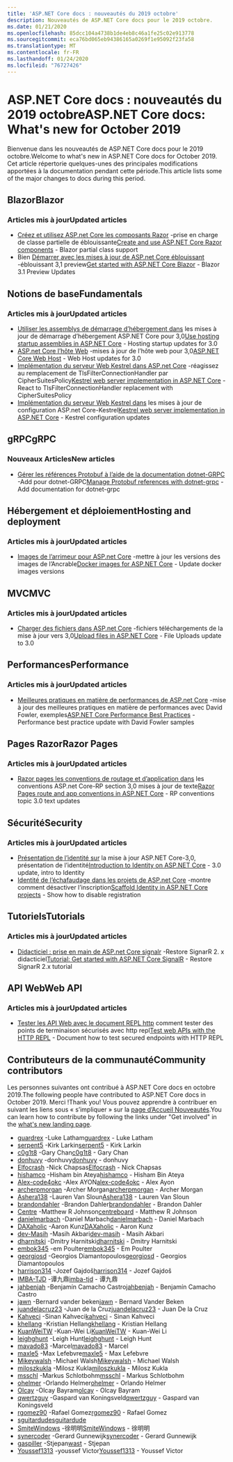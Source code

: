 ```yaml
---
title: 'ASP.NET Core docs : nouveautés du 2019 octobre'
description: Nouveautés de ASP.NET Core docs pour le 2019 octobre.
ms.date: 01/21/2020
ms.openlocfilehash: 85dcc104a4738b1de4eb8c46a1fe25c02e913778
ms.sourcegitcommit: eca76bd065eb94386165a0269f1e95092f23fa58
ms.translationtype: MT
ms.contentlocale: fr-FR
ms.lasthandoff: 01/24/2020
ms.locfileid: "76727426"
---
```

# <a name="aspnet-core-docs-whats-new-for-october-2019"></a><span data-ttu-id="0077c-103">ASP.NET Core docs : nouveautés du 2019 octobre</span><span class="sxs-lookup"><span data-stu-id="0077c-103">ASP.NET Core docs: What's new for October 2019</span></span>

<span data-ttu-id="0077c-104">Bienvenue dans les nouveautés de ASP.NET Core docs pour le 2019 octobre.</span><span class="sxs-lookup"><span data-stu-id="0077c-104">Welcome to what's new in ASP.NET Core docs for October 2019.</span></span> <span data-ttu-id="0077c-105">Cet article répertorie quelques-unes des principales modifications apportées à la documentation pendant cette période.</span><span class="sxs-lookup"><span data-stu-id="0077c-105">This article lists some of the major changes to docs during this period.</span></span>

## <a name="blazor"></a><span data-ttu-id="0077c-106">Blazor</span><span class="sxs-lookup"><span data-stu-id="0077c-106">Blazor</span></span>

### <a name="updated-articles"></a><span data-ttu-id="0077c-107">Articles mis à jour</span><span class="sxs-lookup"><span data-stu-id="0077c-107">Updated articles</span></span>

- <span data-ttu-id="0077c-108">[Créez et utilisez ASP.net Core les composants Razor](../blazor/components.md) -prise en charge de classe partielle de éblouissante</span><span class="sxs-lookup"><span data-stu-id="0077c-108">[Create and use ASP.NET Core Razor components](../blazor/components.md) - Blazor partial class support</span></span>
- <span data-ttu-id="0077c-109">Bien [Démarrer avec les mises à jour de ASP.net Core éblouissant](../blazor/get-started.md) -éblouissant 3,1 preview</span><span class="sxs-lookup"><span data-stu-id="0077c-109">[Get started with ASP.NET Core Blazor](../blazor/get-started.md) - Blazor 3.1 Preview Updates</span></span>

## <a name="fundamentals"></a><span data-ttu-id="0077c-110">Notions de base</span><span class="sxs-lookup"><span data-stu-id="0077c-110">Fundamentals</span></span>

### <a name="updated-articles"></a><span data-ttu-id="0077c-111">Articles mis à jour</span><span class="sxs-lookup"><span data-stu-id="0077c-111">Updated articles</span></span>

- <span data-ttu-id="0077c-112">[Utiliser les assemblys de démarrage d’hébergement dans](../fundamentals/host/platform-specific-configuration.md) les mises à jour de démarrage d’hébergement ASP.NET Core pour 3,0</span><span class="sxs-lookup"><span data-stu-id="0077c-112">[Use hosting startup assemblies in ASP.NET Core](../fundamentals/host/platform-specific-configuration.md) - Hosting startup updates for 3.0</span></span>
- <span data-ttu-id="0077c-113">[ASP.net Core l’hôte Web](../fundamentals/host/web-host.md) -mises à jour de l’hôte web pour 3,0</span><span class="sxs-lookup"><span data-stu-id="0077c-113">[ASP.NET Core Web Host](../fundamentals/host/web-host.md) - Web Host updates for 3.0</span></span>
- <span data-ttu-id="0077c-114">[Implémentation du serveur Web Kestrel dans ASP.net Core](../fundamentals/servers/kestrel.md) -réagissez au remplacement de TlsFilterConnectionHandler par CipherSuitesPolicy</span><span class="sxs-lookup"><span data-stu-id="0077c-114">[Kestrel web server implementation in ASP.NET Core](../fundamentals/servers/kestrel.md) - React to TlsFilterConnectionHandler replacement with CipherSuitesPolicy</span></span>
- <span data-ttu-id="0077c-115">[Implémentation du serveur Web Kestrel dans](../fundamentals/servers/kestrel.md) les mises à jour de configuration ASP.net Core-Kestrel</span><span class="sxs-lookup"><span data-stu-id="0077c-115">[Kestrel web server implementation in ASP.NET Core](../fundamentals/servers/kestrel.md) - Kestrel configuration updates</span></span>

## <a name="grpc"></a><span data-ttu-id="0077c-116">gRPC</span><span class="sxs-lookup"><span data-stu-id="0077c-116">gRPC</span></span>

### <a name="new-articles"></a><span data-ttu-id="0077c-117">Nouveaux Articles</span><span class="sxs-lookup"><span data-stu-id="0077c-117">New articles</span></span>

- <span data-ttu-id="0077c-118">[Gérer les références Protobuf à l’aide de la documentation dotnet-GRPC](../grpc/dotnet-grpc.md) -Add pour dotnet-GRPC</span><span class="sxs-lookup"><span data-stu-id="0077c-118">[Manage Protobuf references with dotnet-grpc](../grpc/dotnet-grpc.md) - Add documentation for dotnet-grpc</span></span>

## <a name="hosting-and-deployment"></a><span data-ttu-id="0077c-119">Hébergement et déploiement</span><span class="sxs-lookup"><span data-stu-id="0077c-119">Hosting and deployment</span></span>

### <a name="updated-articles"></a><span data-ttu-id="0077c-120">Articles mis à jour</span><span class="sxs-lookup"><span data-stu-id="0077c-120">Updated articles</span></span>

- <span data-ttu-id="0077c-121">[Images de l’arrimeur pour ASP.net Core](../host-and-deploy/docker/building-net-docker-images.md) -mettre à jour les versions des images de l’Ancrable</span><span class="sxs-lookup"><span data-stu-id="0077c-121">[Docker images for ASP.NET Core](../host-and-deploy/docker/building-net-docker-images.md) - Update docker images versions</span></span>

## <a name="mvc"></a><span data-ttu-id="0077c-122">MVC</span><span class="sxs-lookup"><span data-stu-id="0077c-122">MVC</span></span>

### <a name="updated-articles"></a><span data-ttu-id="0077c-123">Articles mis à jour</span><span class="sxs-lookup"><span data-stu-id="0077c-123">Updated articles</span></span>

- <span data-ttu-id="0077c-124">[Charger des fichiers dans ASP.net Core](../mvc/models/file-uploads.md) -fichiers téléchargements de la mise à jour vers 3,0</span><span class="sxs-lookup"><span data-stu-id="0077c-124">[Upload files in ASP.NET Core](../mvc/models/file-uploads.md) - File Uploads update to 3.0</span></span>

## <a name="performance"></a><span data-ttu-id="0077c-125">Performances</span><span class="sxs-lookup"><span data-stu-id="0077c-125">Performance</span></span>

### <a name="updated-articles"></a><span data-ttu-id="0077c-126">Articles mis à jour</span><span class="sxs-lookup"><span data-stu-id="0077c-126">Updated articles</span></span>

- <span data-ttu-id="0077c-127">[Meilleures pratiques en matière de performances de ASP.net Core](../performance/performance-best-practices.md) -mise à jour des meilleures pratiques en matière de performances avec David Fowler, exemples</span><span class="sxs-lookup"><span data-stu-id="0077c-127">[ASP.NET Core Performance Best Practices](../performance/performance-best-practices.md) - Performance best practice update with David Fowler samples</span></span>

## <a name="razor-pages"></a><span data-ttu-id="0077c-128">Pages Razor</span><span class="sxs-lookup"><span data-stu-id="0077c-128">Razor Pages</span></span>

### <a name="updated-articles"></a><span data-ttu-id="0077c-129">Articles mis à jour</span><span class="sxs-lookup"><span data-stu-id="0077c-129">Updated articles</span></span>

- <span data-ttu-id="0077c-130">[Razor pages les conventions de routage et d’application dans](../razor-pages/razor-pages-conventions.md) les conventions ASP.net Core-RP section 3,0 mises à jour de texte</span><span class="sxs-lookup"><span data-stu-id="0077c-130">[Razor Pages route and app conventions in ASP.NET Core](../razor-pages/razor-pages-conventions.md) - RP conventions topic 3.0 text updates</span></span>

## <a name="security"></a><span data-ttu-id="0077c-131">Sécurité</span><span class="sxs-lookup"><span data-stu-id="0077c-131">Security</span></span>

### <a name="updated-articles"></a><span data-ttu-id="0077c-132">Articles mis à jour</span><span class="sxs-lookup"><span data-stu-id="0077c-132">Updated articles</span></span>

- <span data-ttu-id="0077c-133">[Présentation de l’identité sur](../security/authentication/identity.md) la mise à jour ASP.NET Core-3,0, présentation de l’identité</span><span class="sxs-lookup"><span data-stu-id="0077c-133">[Introduction to Identity on ASP.NET Core](../security/authentication/identity.md) - 3.0 update, intro to Identity</span></span>
- <span data-ttu-id="0077c-134">[Identité de l’échafaudage dans les projets de ASP.net Core](../security/authentication/scaffold-identity.md) -montre comment désactiver l’inscription</span><span class="sxs-lookup"><span data-stu-id="0077c-134">[Scaffold Identity in ASP.NET Core projects](../security/authentication/scaffold-identity.md) - Show how to disable registration</span></span>

## <a name="tutorials"></a><span data-ttu-id="0077c-135">Tutoriels</span><span class="sxs-lookup"><span data-stu-id="0077c-135">Tutorials</span></span>

### <a name="updated-articles"></a><span data-ttu-id="0077c-136">Articles mis à jour</span><span class="sxs-lookup"><span data-stu-id="0077c-136">Updated articles</span></span>

- <span data-ttu-id="0077c-137">[Didacticiel : prise en main de ASP.net Core signalr](../tutorials/signalr.md) -Restore SignarR 2. x didacticiel</span><span class="sxs-lookup"><span data-stu-id="0077c-137">[Tutorial: Get started with ASP.NET Core SignalR](../tutorials/signalr.md) - Restore SignarR 2.x tutorial</span></span>

## <a name="web-api"></a><span data-ttu-id="0077c-138">API Web</span><span class="sxs-lookup"><span data-stu-id="0077c-138">Web API</span></span>

### <a name="updated-articles"></a><span data-ttu-id="0077c-139">Articles mis à jour</span><span class="sxs-lookup"><span data-stu-id="0077c-139">Updated articles</span></span>

- <span data-ttu-id="0077c-140">[Tester les API Web avec le document REPL http](../web-api/http-repl.md) comment tester des points de terminaison sécurisés avec http repl</span><span class="sxs-lookup"><span data-stu-id="0077c-140">[Test web APIs with the HTTP REPL](../web-api/http-repl.md) - Document how to test secured endpoints with HTTP REPL</span></span>

## <a name="community-contributors"></a><span data-ttu-id="0077c-141">Contributeurs de la communauté</span><span class="sxs-lookup"><span data-stu-id="0077c-141">Community contributors</span></span>

<span data-ttu-id="0077c-142">Les personnes suivantes ont contribué à ASP.NET Core docs en octobre 2019.</span><span class="sxs-lookup"><span data-stu-id="0077c-142">The following people have contributed to ASP.NET Core docs in October 2019.</span></span> <span data-ttu-id="0077c-143">Merci !</span><span class="sxs-lookup"><span data-stu-id="0077c-143">Thank you!</span></span> <span data-ttu-id="0077c-144">Vous pouvez apprendre à contribuer en suivant les liens sous « s’impliquer » sur la [page d’Accueil Nouveautés](index.yml).</span><span class="sxs-lookup"><span data-stu-id="0077c-144">You can learn how to contribute by following the links under "Get involved" in the [what's new landing page](index.yml).</span></span>

- <span data-ttu-id="0077c-145">[guardrex](https://github.com/guardrex) -Luke Latham</span><span class="sxs-lookup"><span data-stu-id="0077c-145">[guardrex](https://github.com/guardrex) - Luke Latham</span></span>
- <span data-ttu-id="0077c-146">[serpent5](https://github.com/serpent5) -Kirk Larkin</span><span class="sxs-lookup"><span data-stu-id="0077c-146">[serpent5](https://github.com/serpent5) - Kirk Larkin</span></span>
- <span data-ttu-id="0077c-147">[c0g1t8](https://github.com/c0g1t8) -Gary Chan</span><span class="sxs-lookup"><span data-stu-id="0077c-147">[c0g1t8](https://github.com/c0g1t8) - Gary Chan</span></span>
- <span data-ttu-id="0077c-148">[donhuvy](https://github.com/donhuvy) -donhuvy</span><span class="sxs-lookup"><span data-stu-id="0077c-148">[donhuvy](https://github.com/donhuvy) - donhuvy</span></span>
- <span data-ttu-id="0077c-149">[Elfocrash](https://github.com/Elfocrash) -Nick Chapsas</span><span class="sxs-lookup"><span data-stu-id="0077c-149">[Elfocrash](https://github.com/Elfocrash) - Nick Chapsas</span></span>
- <span data-ttu-id="0077c-150">[hishamco](https://github.com/hishamco) -Hisham bin Ateya</span><span class="sxs-lookup"><span data-stu-id="0077c-150">[hishamco](https://github.com/hishamco) - Hisham Bin Ateya</span></span>
- <span data-ttu-id="0077c-151">[Alex-code4okc](https://github.com/alex-code4okc) -Alex AYON</span><span class="sxs-lookup"><span data-stu-id="0077c-151">[alex-code4okc](https://github.com/alex-code4okc) - Alex Ayon</span></span>
- <span data-ttu-id="0077c-152">[archerpmorgan](https://github.com/archerpmorgan) -Archer Morgan</span><span class="sxs-lookup"><span data-stu-id="0077c-152">[archerpmorgan](https://github.com/archerpmorgan) - Archer Morgan</span></span>
- <span data-ttu-id="0077c-153">[Ashera138](https://github.com/Ashera138) -Lauren Van Sloun</span><span class="sxs-lookup"><span data-stu-id="0077c-153">[Ashera138](https://github.com/Ashera138) - Lauren Van Sloun</span></span>
- <span data-ttu-id="0077c-154">[brandondahler](https://github.com/brandondahler) -Brandon Dahler</span><span class="sxs-lookup"><span data-stu-id="0077c-154">[brandondahler](https://github.com/brandondahler) - Brandon Dahler</span></span>
- <span data-ttu-id="0077c-155">[Centre](https://github.com/centreboard) -Matthew R Johnson</span><span class="sxs-lookup"><span data-stu-id="0077c-155">[centreboard](https://github.com/centreboard) - Matthew R Johnson</span></span>
- <span data-ttu-id="0077c-156">[danielmarbach](https://github.com/danielmarbach) -Daniel Marbach</span><span class="sxs-lookup"><span data-stu-id="0077c-156">[danielmarbach](https://github.com/danielmarbach) - Daniel Marbach</span></span>
- <span data-ttu-id="0077c-157">[DAXaholic](https://github.com/DAXaholic) -Aaron Kunz</span><span class="sxs-lookup"><span data-stu-id="0077c-157">[DAXaholic](https://github.com/DAXaholic) - Aaron Kunz</span></span>
- <span data-ttu-id="0077c-158">[dev-Masih](https://github.com/dev-masih) -Masih Akbari</span><span class="sxs-lookup"><span data-stu-id="0077c-158">[dev-masih](https://github.com/dev-masih) - Masih Akbari</span></span>
- <span data-ttu-id="0077c-159">[dharnitski](https://github.com/dharnitski) -Dmitry Harnitski</span><span class="sxs-lookup"><span data-stu-id="0077c-159">[dharnitski](https://github.com/dharnitski) - Dmitry Harnitski</span></span>
- <span data-ttu-id="0077c-160">[embok345](https://github.com/embok345) -em Poulter</span><span class="sxs-lookup"><span data-stu-id="0077c-160">[embok345](https://github.com/embok345) - Em Poulter</span></span>
- <span data-ttu-id="0077c-161">[georgiosd](https://github.com/georgiosd) -Georgios Diamantopoulos</span><span class="sxs-lookup"><span data-stu-id="0077c-161">[georgiosd](https://github.com/georgiosd) - Georgios Diamantopoulos</span></span>
- <span data-ttu-id="0077c-162">[harrison314](https://github.com/harrison314) -Jozef Gajdoš</span><span class="sxs-lookup"><span data-stu-id="0077c-162">[harrison314](https://github.com/harrison314) - Jozef Gajdoš</span></span>
- <span data-ttu-id="0077c-163">[IMBA-TJD](https://github.com/imba-tjd) -谭九鼎</span><span class="sxs-lookup"><span data-stu-id="0077c-163">[imba-tjd](https://github.com/imba-tjd) - 谭九鼎</span></span>
- <span data-ttu-id="0077c-164">[jahbenjah](https://github.com/jahbenjah) -Benjamín Camacho Castro</span><span class="sxs-lookup"><span data-stu-id="0077c-164">[jahbenjah](https://github.com/jahbenjah) - Benjamín Camacho Castro</span></span>
- <span data-ttu-id="0077c-165">[jawn](https://github.com/jawn) -Bernard vander beken</span><span class="sxs-lookup"><span data-stu-id="0077c-165">[jawn](https://github.com/jawn) - Bernard Vander Beken</span></span>
- <span data-ttu-id="0077c-166">[juandelacruz23](https://github.com/juandelacruz23) -Juan de la Cruz</span><span class="sxs-lookup"><span data-stu-id="0077c-166">[juandelacruz23](https://github.com/juandelacruz23) - Juan De la Cruz</span></span>
- <span data-ttu-id="0077c-167">[Kahveci](https://github.com/kahveci) -Sinan Kahveci</span><span class="sxs-lookup"><span data-stu-id="0077c-167">[kahveci](https://github.com/kahveci) - Sinan Kahveci</span></span>
- <span data-ttu-id="0077c-168">[khellang](https://github.com/khellang) -Kristian Hellang</span><span class="sxs-lookup"><span data-stu-id="0077c-168">[khellang](https://github.com/khellang) - Kristian Hellang</span></span>
- <span data-ttu-id="0077c-169">[KuanWeiTW](https://github.com/KuanWeiTW) -Kuan-Wei Li</span><span class="sxs-lookup"><span data-stu-id="0077c-169">[KuanWeiTW](https://github.com/KuanWeiTW) - Kuan-Wei Li</span></span>
- <span data-ttu-id="0077c-170">[leighghunt](https://github.com/leighghunt) -Leigh Hunt</span><span class="sxs-lookup"><span data-stu-id="0077c-170">[leighghunt](https://github.com/leighghunt) - Leigh Hunt</span></span>
- <span data-ttu-id="0077c-171">[mavado83](https://github.com/mavado83) -Marcel</span><span class="sxs-lookup"><span data-stu-id="0077c-171">[mavado83](https://github.com/mavado83) - Marcel</span></span>
- <span data-ttu-id="0077c-172">[maxle5](https://github.com/maxle5) -Max Lefebvre</span><span class="sxs-lookup"><span data-stu-id="0077c-172">[maxle5](https://github.com/maxle5) - Max Lefebvre</span></span>
- <span data-ttu-id="0077c-173">[Mikeywalsh](https://github.com/Mikeywalsh) -Michael Walsh</span><span class="sxs-lookup"><span data-stu-id="0077c-173">[Mikeywalsh](https://github.com/Mikeywalsh) - Michael Walsh</span></span>
- <span data-ttu-id="0077c-174">[miloszkukla](https://github.com/miloszkukla) -Milosz Kukla</span><span class="sxs-lookup"><span data-stu-id="0077c-174">[miloszkukla](https://github.com/miloszkukla) - Milosz Kukla</span></span>
- <span data-ttu-id="0077c-175">[msschl](https://github.com/msschl) -Markus Schlotbohm</span><span class="sxs-lookup"><span data-stu-id="0077c-175">[msschl](https://github.com/msschl) - Markus Schlotbohm</span></span>
- <span data-ttu-id="0077c-176">[ohelmer](https://github.com/ohelmer) -Orlando Helmer</span><span class="sxs-lookup"><span data-stu-id="0077c-176">[ohelmer](https://github.com/ohelmer) - Orlando Helmer</span></span>
- <span data-ttu-id="0077c-177">[Olcay](https://github.com/olcay) -Olcay Bayram</span><span class="sxs-lookup"><span data-stu-id="0077c-177">[olcay](https://github.com/olcay) - Olcay Bayram</span></span>
- <span data-ttu-id="0077c-178">[qwertzguy](https://github.com/qwertzguy) -Gaspard van Koningsveld</span><span class="sxs-lookup"><span data-stu-id="0077c-178">[qwertzguy](https://github.com/qwertzguy) - Gaspard van Koningsveld</span></span>
- <span data-ttu-id="0077c-179">[rgomez90](https://github.com/rgomez90) -Rafael Gomez</span><span class="sxs-lookup"><span data-stu-id="0077c-179">[rgomez90](https://github.com/rgomez90) - Rafael Gomez</span></span>
- [<span data-ttu-id="0077c-180">sguitardude</span><span class="sxs-lookup"><span data-stu-id="0077c-180">sguitardude</span></span>](https://github.com/sguitardude) 
- <span data-ttu-id="0077c-181">[SmiteWindows](https://github.com/SmiteWindows) -徐明明</span><span class="sxs-lookup"><span data-stu-id="0077c-181">[SmiteWindows](https://github.com/SmiteWindows) - 徐明明</span></span>
- <span data-ttu-id="0077c-182">[synercoder](https://github.com/synercoder) -Gerard Gunnewijk</span><span class="sxs-lookup"><span data-stu-id="0077c-182">[synercoder](https://github.com/synercoder) - Gerard Gunnewijk</span></span>
- <span data-ttu-id="0077c-183">[gaspiller](https://github.com/wast) -Stjepan</span><span class="sxs-lookup"><span data-stu-id="0077c-183">[wast](https://github.com/wast) - Stjepan</span></span>
- <span data-ttu-id="0077c-184">[Youssef1313](https://github.com/Youssef1313) -youssef Victor</span><span class="sxs-lookup"><span data-stu-id="0077c-184">[Youssef1313](https://github.com/Youssef1313) - Youssef Victor</span></span>

